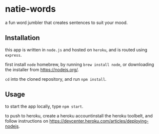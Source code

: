# natie-words

a fun word jumbler that creates sentences to suit your mood.

## Installation
this app is written in `node.js` and hosted on `heroku`, and is routed using `express`.  

first install `node` homebrew, by running `brew install node`, or downloading the installer from <https://nodejs.org/>.  

`cd` into the cloned repository, and run `npm install`.

## Usage
to start the app locally, type `npm start`.  

to push to heroku, create a heroku accountinstall the heroku toolbelt, and follow instructions on https://devcenter.heroku.com/articles/deploying-nodejs.
